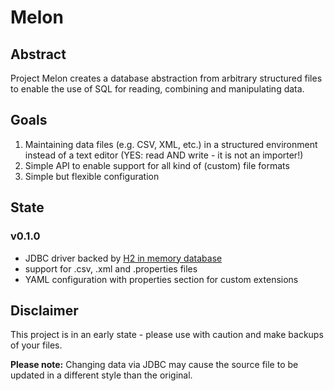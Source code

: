 # Melon

## Abstract

Project Melon creates a database abstraction from arbitrary structured files to enable the use of SQL for reading, combining and manipulating data.

## Goals

1. Maintaining data files (e.g. CSV, XML, etc.) in a structured environment instead of a text editor (YES: read AND write - it is not an importer!)
2. Simple API to enable support for all kind of (custom) file formats
3. Simple but flexible configuration

## State

### v0.1.0
- JDBC driver backed by [H2 in memory database](https://github.com/h2database/h2database)
- support for .csv, .xml and .properties files
- YAML configuration with properties section for custom extensions

## Disclaimer

This project is in an early state - please use with caution and make backups of your files.

**Please note:** Changing data via JDBC may cause the source file to be updated in a different style than the original.
